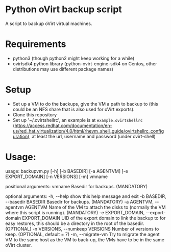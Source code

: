 # Python oVirt backup script

A script to backup oVirt virtual machines.

# Requirements
* python3 (though python2 might keep working for a while)
* ovirtsdk4 python library (python-ovirt-engine-sdk4 on Centos, other distributions may use different package names)

# Setup
* Set up a VM to do the backups, give the VM a path to backup to (this could be an NFS share that is also used for oVirt exports).
* Clone this repository
* Set up '~/.ovirtshellrc', an example is at `example.ovirtshellrc` (https://access.redhat.com/documentation/en-us/red_hat_virtualization/4.0/html/rhevm_shell_guide/ovirtshellrc_configuration), at least the url, username and password (under ovirt-shell)

# Usage:

usage: backupvm.py [-h] [-b BASEDIR] [-a AGENTVM] [-e EXPORT_DOMAIN]
                   [-n VERSIONS] [-m]
                   vmname

positional arguments:
  vmname                Basedir for backups. (MANDATORY)

optional arguments:
  -h, --help            show this help message and exit
  -b BASEDIR, --basedir BASEDIR
                        Basedir for backups. (MANDATORY)
  -a AGENTVM, --agentvm AGENTVM
                        Name of the VM to attach the disks to (normally the VM
                        where this script is running). (MANDATORY)
  -e EXPORT_DOMAIN, --export-domain EXPORT_DOMAIN
                        UID of the export domain to link the backup to for
                        easy restores, this should be a directory in the root
                        of the basedir. (OPTIONAL)
  -n VERSIONS, --numkeep VERSIONS
                        Number of versions to keep. (OPTIONAL, default = 7)
  -m, --migrate-vm      Try to migrate the agent VM to the same host as the VM
                        to back-up, the VMs have to be in the same oVirt
                        cluster.

